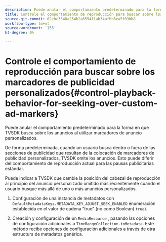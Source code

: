 ```yaml
---
description: Puede anular el comportamiento predeterminado para la forma en que TVSDK busca sobre los anuncios al utilizar marcadores de anuncio personalizados.
title: Controle el comportamiento de reproducción para buscar sobre los marcadores de publicidad personalizados
source-git-commit: 02ebc3548a254b2a6554f1ab34afbb3ea5f09bb8
workflow-type: tm+mt
source-wordcount: '155'
ht-degree: 0%

---
```


# Controle el comportamiento de reproducción para buscar sobre los marcadores de publicidad personalizados{#control-playback-behavior-for-seeking-over-custom-ad-markers}

Puede anular el comportamiento predeterminado para la forma en que TVSDK busca sobre los anuncios al utilizar marcadores de anuncio personalizados.

De forma predeterminada, cuando un usuario busca dentro o fuera de las secciones de publicidad que resultan de la colocación de marcadores de publicidad personalizados, TVSDK omite los anuncios. Esto puede diferir del comportamiento de reproducción actual para las pausas publicitarias estándar.

Puede indicar a TVSDK que cambie la posición del cabezal de reproducción al principio del anuncio personalizado omitido más recientemente cuando el usuario busque más allá de uno o más anuncios personalizados.

1. Configuración de una instancia de metadatos con `DefaultMetadataKeys.METADATA_KEY_ADJUST_SEEK_ENABLED` enumeración establecida en el valor de cadena &quot;true&quot; (no como Boolean) `true`).

1. Creación y configuración de un `MediaResource` , pasando las opciones de configuración adicionales a `TimeRangeCollection.toMetadata`. Este método recibe opciones de configuración adicionales a través de otra estructura de metadatos genérica.
